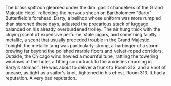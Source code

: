 The brass spittoon gleamed under the dim, gaslit chandeliers of the Grand Majestic Hotel, reflecting the nervous sheen on Bartholomew "Barty" Butterfield's forehead.  Barty, a bellhop whose uniform was more rumpled than starched these days, adjusted the precarious stack of luggage balanced on his already overburdened trolley.  The air hung thick with the cloying scent of expensive perfume, stale cigars, and something faintly…metallic, a scent that usually preceded trouble in the Grand Majestic. Tonight, the metallic tang was particularly strong, a harbinger of a storm brewing far beyond the polished marble floors and velvet-roped corridors.  Outside, the Chicago wind howled a mournful tune, rattling the towering windows of the hotel, a fitting soundtrack to the anxieties churning in Barty’s stomach.  He was about to deliver a trunk to Room 313, and a knot of unease, as tight as a sailor's knot, tightened in his chest. Room 313.  It had a reputation.  A very bad reputation.
